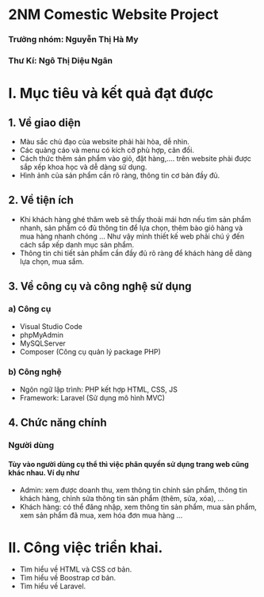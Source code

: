 
# 2NM Comestic Website Project
### Trưởng nhóm: Nguyễn Thị Hà My
### Thư Kí: Ngô Thị Diệu Ngân
# I. Mục tiêu và kết quả đạt được
## 1. Về giao diện
* Màu sắc chủ đạo của website phải hài hòa, dễ nhìn.
* Các quảng cáo và menu có kích cỡ phù hợp, cân đối.
* Cách thức thêm sản phẩm vào giỏ, đặt hàng,.... trên website phải được sắp xếp khoa học và dễ dàng sử dụng.
* Hình ảnh của sản phẩm cần rõ ràng, thông tin cơ bản đầy đủ.
## 2. Về tiện ích 
* Khi khách hàng ghé thăm web sẽ thấy thoải mái hơn nếu tìm sản phẩm nhanh, sản phẩm có đủ thông tin để lựa chọn, thêm bào giỏ hàng và mua hàng nhanh chóng … Như vậy mình thiết kế web phải chú ý đến cách sắp xếp danh mục sản phẩm. 
* Thông tin chi tiết sản phẩm cần đầy đủ rõ ràng để khách hàng dễ dàng lựa chọn, mua sắm.
## 3. Về công cụ và công nghệ sử dụng
### a) Công cụ
* Visual Studio Code
* phpMyAdmin
* MySQLServer
* Composer (Công cụ quản lý package PHP)
### b) Công nghệ
* Ngôn ngữ lập trình: PHP kết hợp HTML, CSS, JS
* Framework: Laravel (Sử dụng mô hình MVC)
## 4. Chức năng chính
### Người dùng
####  Tùy vào người dùng cụ thể thì việc phân quyền sử dụng trang web cũng khác nhau. Ví dụ như
* Admin: xem được doanh thu, xem thông tin chính sản phẩm, thông tin khách hàng, chỉnh sửa thông tin sản phẩm (thêm, sửa, xóa), ...
* Khách hàng: có thể đăng nhập, xem thông tin sản phẩm, mua sản phẩm, xem sản phẩm đã mua, xem hóa đơn mua hàng ...
# II. Công việc triển khai. 
*  Tìm hiểu về HTML và CSS cơ bản. 
*  Tìm hiểu về Boostrap cơ bản.
*  Tìm hiểu về Laravel. 


